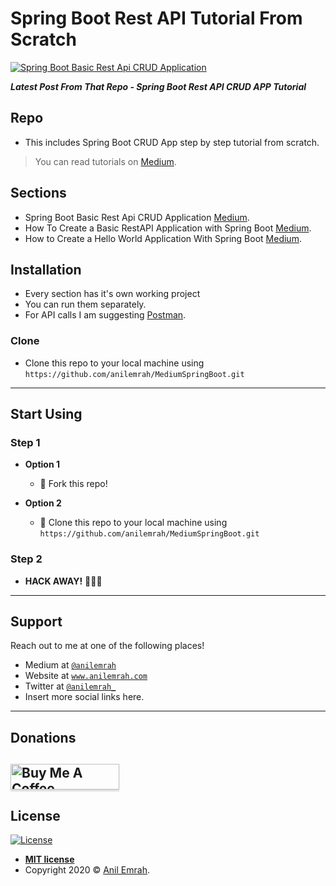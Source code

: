 <!-- <a href="https://medium.com/@anilemrah"><img src="https://cdn4.iconfinder.com/data/icons/social-media-2210/24/Medium-512.png?v=3&s=100" title="Spring Boot Tutorial" alt="Anil Emrah"></a> -->
# Spring Boot Rest API Tutorial From Scratch

[![Spring Boot Basic Rest Api CRUD Application](https://miro.medium.com/max/2160/1*Nwi2LUZ03ViEs_iZAhHeNw.png?v=3&s=200)](https://medium.com/@anilemrah/how-to-create-crud-rest-api-app-with-spring-boot-2e32b636652d)

***Latest Post From That Repo - Spring Boot Rest API CRUD APP Tutorial***

## Repo

- This includes Spring Boot CRUD App step by step tutorial from scratch. 

> You can read tutorials on <a href="https://medium.com/@anilemrah/" target="_blank">Medium</a>.

## Sections

- Spring Boot Basic Rest Api CRUD Application <a href="https://medium.com/@anilemrah/how-to-create-crud-rest-api-app-with-spring-boot-2e32b636652d" target="_blank">Medium</a>.
- How To Create a Basic RestAPI Application with Spring Boot <a href="https://medium.com/@anilemrah/how-to-create-a-basic-restapi-application-with-spring-boot-f6da85802518" target="_blank">Medium</a>.
- How to Create a Hello World Application With Spring Boot <a href="https://medium.com/better-programming/how-to-create-hello-world-application-with-spring-boot-spring-initializr-cdc4f97e3718" target="_blank">Medium</a>.



## Installation

- Every section has it's own working project
- You can run them separately. 
- For API calls I am suggesting <a href="https://www.postman.com/" target="_blank">Postman</a>.

### Clone

- Clone this repo to your local machine using `https://github.com/anilemrah/MediumSpringBoot.git`

---

## Start Using

### Step 1

- **Option 1**
    - 🍴 Fork this repo!

- **Option 2**
    - 👯 Clone this repo to your local machine using `https://github.com/anilemrah/MediumSpringBoot.git`

### Step 2

- **HACK AWAY!** 🔨🔨🔨

---

## Support

Reach out to me at one of the following places!

- Medium at <a href="https://medium.com/@anilemrah" target="_blank">`@anilemrah`</a>
- Website at <a href="http://www.anilemrah.com" target="_blank">`www.anilemrah.com`</a>
- Twitter at <a href="http://twitter.com/anilemrah_" target="_blank">`@anilemrah_`</a>
- Insert more social links here.

---

## Donations

<a href="https://www.buymeacoffee.com/anilemrah" target="_blank"><img src="https://www.buymeacoffee.com/assets/img/custom_images/orange_img.png" alt="Buy Me A Coffee" style="height: 41px !important;width: 174px !important;box-shadow: 0px 3px 2px 0px rgba(190, 190, 190, 0.5) !important;-webkit-box-shadow: 0px 3px 2px 0px rgba(190, 190, 190, 0.5) !important;" ></a>
---

## License

[![License](http://img.shields.io/:license-mit-blue.svg?style=flat-square)](http://badges.mit-license.org)

- **[MIT license](http://opensource.org/licenses/mit-license.php)**
- Copyright 2020 © <a href="http://www.anilemrah.com" target="_blank">Anil Emrah</a>.
